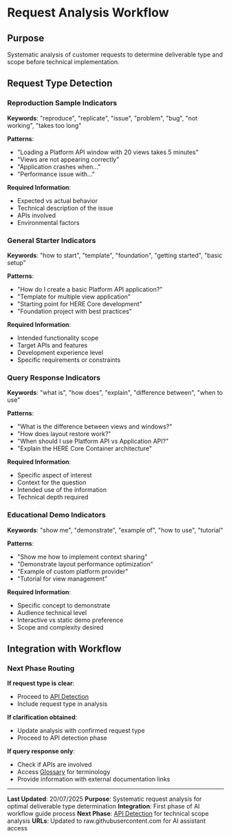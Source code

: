# Request Analysis Workflow

## Purpose
Systematic analysis of customer requests to determine deliverable type and scope before technical implementation.

## Request Type Detection

### Reproduction Sample Indicators
**Keywords**: "reproduce", "replicate", "issue", "problem", "bug", "not working", "takes too long"

**Patterns**:
- "Loading a Platform API window with 20 views takes 5 minutes"
- "Views are not appearing correctly"
- "Application crashes when..."
- "Performance issue with..."

**Required Information**:
- Expected vs actual behavior
- Technical description of the issue
- APIs involved
- Environmental factors

### General Starter Indicators
**Keywords**: "how to start", "template", "foundation", "getting started", "basic setup"

**Patterns**:
- "How do I create a basic Platform API application?"
- "Template for multiple view application"
- "Starting point for HERE Core development"
- "Foundation project with best practices"

**Required Information**:
- Intended functionality scope
- Target APIs and features
- Development experience level
- Specific requirements or constraints

### Query Response Indicators
**Keywords**: "what is", "how does", "explain", "difference between", "when to use"

**Patterns**:
- "What is the difference between views and windows?"
- "How does layout restore work?"
- "When should I use Platform API vs Application API?"
- "Explain the HERE Core Container architecture"

**Required Information**:
- Specific aspect of interest
- Context for the question
- Intended use of the information
- Technical depth required

### Educational Demo Indicators
**Keywords**: "show me", "demonstrate", "example of", "how to use", "tutorial"

**Patterns**:
- "Show me how to implement context sharing"
- "Demonstrate layout performance optimization"
- "Example of custom platform provider"
- "Tutorial for view management"

**Required Information**:
- Specific concept to demonstrate
- Audience technical level
- Interactive vs static demo preference
- Scope and complexity desired

## Integration with Workflow

### Next Phase Routing
**If request type is clear**:
- Proceed to [API Detection](https://raw.githubusercontent.com/TonyBarkell/here-core-ai-references/refs/heads/main/detailed-workflows/api-detection.md)
- Include request type in analysis

**If clarification obtained**:
- Update analysis with confirmed request type
- Proceed to API detection phase

**If query response only**:
- Check if APIs are involved
- Access [Glossary](https://raw.githubusercontent.com/TonyBarkell/here-core-ai-references/refs/heads/main/glossary.md) for terminology
- Provide information with external documentation links

---

**Last Updated**: 20/07/2025
**Purpose**: Systematic request analysis for optimal deliverable type determination
**Integration**: First phase of AI workflow guide process
**Next Phase**: [API Detection](https://raw.githubusercontent.com/TonyBarkell/here-core-ai-references/refs/heads/main/detailed-workflows/api-detection.md) for technical scope analysis
**URLs**: Updated to raw.githubusercontent.com for AI assistant access